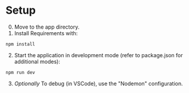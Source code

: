 # Setup

0. Move to the app directory.
1. Install Requirements with:
```
npm install
```
2. Start the application in development mode (refer to package.json for additional modes):
```
npm run dev
```
3. *Optionally* To debug (in VSCode), use the "Nodemon" configuration.
